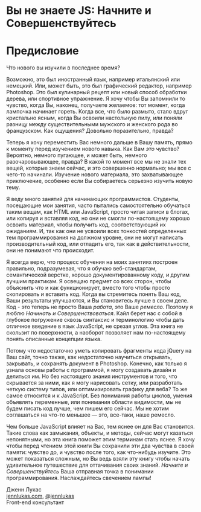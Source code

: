 # Вы не знаете JS: Начните и Совершенствуйтесь
# Предисловие

Что нового вы изучили в последнее время?

Возможно, это был иностранный язык, например итальянский или немецкий. Или, может быть, это был графический редактор, например Photoshop. Это был кулинарный рецепт или новый способ обработки дерева, или спортивное упражнение. Я хочу чтобы Вы запомнили то чувство, когда Вы, наконец, получаете желаемое: тот момент, когда лампочка начинает гореть. Когда все, что было размыто, стало вдруг кристально ясным, когда Вы освоили настольную пилу, или поняли разницу между существительными мужского и женского рода во французском. Как ощущения? Довольно поразительно, правда?

Теперь я хочу переместить Вас немного дальше в Вашу память, прямо к моменту перед изучением нового навыка. Как Вам *это* чувство? Вероятно, немного пугающее, и может быть, немного разочаровывающее, правда? В какой то момент все мы не знали тех вещей, которые знаем сейчас, и это совершенно нормально; мы все с чего-то начинали. Изучение нового материала, это захватывающее приключение, особенно если Вы собираетесь серьезно изучить новую тему.

Я веду много занятий для начинающих программистов. Студенты, посещающие мои занятия, часто пытались самостоятельно обучаться таким вещам, как HTML или JavaScript, просто читая записи в блогах, или копируя и вставляя код, но они не смогли по-настоящему хорошо освоить материал, чтобы получить код, соответствующий их ожиданиям. И, так как они не усвоили всех тонкостей определенных тем программирования на должном уровне, они не могут написать производительный код, или отладить его, так как в действительности, они не понимают что происходит.

Я всегда верю, что процесс обучения на моих занятиях построен правильно, подразумевая, что я обучаю веб-стандартам, семантической верстке, хорошо документированному коду, и другим лучшим практикам. Я освещаю предмет со всех сторон, чтобы объяснить что и как функционирует, вместо того чтобы просто скопировать и вставить код. Когда вы стремитесь понять Ваш код, Ваши результаты улучшаются, и Вы становитесь лучше в своем деле. Код - это теперь не просто Ваша *работа*, это Ваше *ремесло*. Поэтому я люблю *Начинать и Совершенствоваться*. Кайл берет нас с собой в глубокое погружение сквозь синтаксис и терминологию чтобы дать отличное введение в язык JavaScript, не срезая углов. Эта книга не скользит по поверхности, а наоборот позволяет нам по-настоящему понять описанные концепции языка.

Потому что недостаточно уметь копировать фрагменты кода jQuery на Ваш сайт, точно также, как недостаточно научиться открывать, закрывать, и сохранять документ в Photoshop. Конечно, как только я узнала основы работы с программой, я могу создавать дизайн и делиться им. Но без настоящего знания инструментов и того, что скрывается за ними, как я могу нарисовать сетку, или разработать четкую систему типов, или оптимизировать графику для веба? То же самое относится и к JavaScript. Без понимания работы циклов, умения объявлять переменные, или понимания области видимости, мы не будем писать код лучше, чем пишем его сейчас. Мы не хотим соглашаться на что-то меньшее — это, все-таки, наше ремесло.

Чем больше JavaScript влияет на Вас, тем яснее он для Вас становится. Такие слова как замыкания, объекты, и методы, сейчас могут казаться непонятными, но эта книга поможет этим терминам стать яснее. Я хочу чтобы перед чтением этой книги Вы сохранили эти два чувства в своей памяти: чувство до, и чувство после того, как что-нибудь изучите. Это может показаться сложным, но Вы ведь взяли эту книгу чтобы начать удивительное путешествие для оттачивания своих знаний. *Начните и Совершенствуйтесь* Ваша отправная точка в понимании программирования. Наслаждайтесь свечением лампы!

Дженн Лукас<br>
[jennlukas.com](http://jennlukas.com/), [@jennlukas](https://twitter.com/jennlukas)<br>
Front-end консультант
